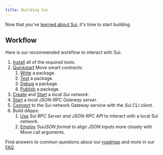 ```yaml
---
title: Building Sui
---
```


Now that you've [learned about Sui](../learn/index.md), it's time to start building.

## Workflow

Here is our recommended workflow to interact with Sui:

1. [Install](../build/install.md) all of the *required tools*.
1. [Quickstart](../build/move.md) Move *smart contract*s:
   1. [Write](../build/move.md#writing-a-package) a package.
   1. [Test](../build/move.md#testing-a-package) a package.
   1. [Debug](../build/move.md#debugging-a-package) a package.
   1. [Publish](../build/move.md#publishing-a-package) a package.
1. [Create](../build/cli-client.md#genesis) and [Start](../build/cli-client.md#starting-the-network) a *local Sui network*.
1. [Start](../build/json-rpc.md#start-local-rpc-server) a *local JSON-RPC Gateway server*.
1. [Connect](../build/cli-client.md#rpc-gateway) to the Sui network Gateway service with the *Sui CLI client*.
1. Build dApps:
   1. [Use](../build/json-rpc.md) *Sui RPC Server and JSON-RPC API* to interact with a local Sui network.
   1. [Employ](../build/sui-json.md) *SuiJSON format* to align JSON inputs more closely with Move call arguments.

Find answers to common questions about our [roadmap](https://github.com/MystenLabs/sui/blob/main/ROADMAP.md) and more in our [FAQ](../contribute/faq.md).
